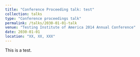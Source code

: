 ```yaml
---
title: "Conference Proceeding talk: test"
collection: talks
type: "Conference proceedings talk"
permalink: /talks/2030-01-01-talk
venue: "Testing Institute of America 2014 Annual Conference"
date: 2030-01-01
location: "XX, XX, XXX"
---
```


This is a test.
